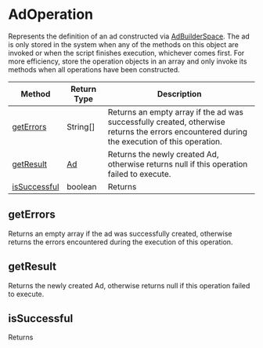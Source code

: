 # AdOperation
Represents the definition of an ad constructed via [AdBuilderSpace](./AdBuilderSpace). The ad is only stored in the system when any of the methods on this object are invoked or when the script finishes execution, whichever comes first. For more efficiency, store the operation objects in an array and only invoke its methods when all operations have been constructed. 

|Method|Return Type|Description|
|-|-|-
[getErrors]('#getErrors')|String[]|Returns an empty array if the ad was successfully created, otherwise returns the errors encountered during the execution of this operation.<br />
[getResult]('#getResult')|[Ad](./Ad)|Returns the newly created Ad, otherwise returns null if this operation failed to execute.<br />
[isSuccessful]('#isSuccessful')|boolean|Returns <br />

<a name="getErrors"></a>
## getErrors
Returns an empty array if the ad was successfully created, otherwise returns the errors encountered during the execution of this operation.


<a name="getResult"></a>
## getResult
Returns the newly created Ad, otherwise returns null if this operation failed to execute.


<a name="isSuccessful"></a>
## isSuccessful
Returns 


